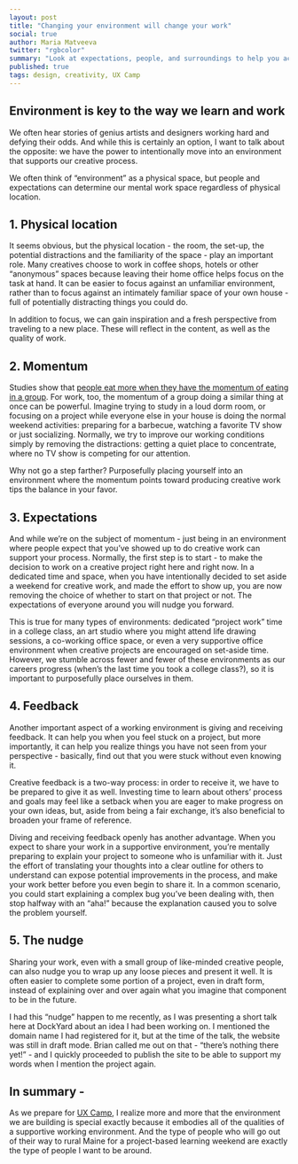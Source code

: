 ```yaml
---
layout: post
title: "Changing your environment will change your work"
social: true
author: Maria Matveeva
twitter: "rgbcolor"
summary: "Look at expectations, people, and surroundings to help you accomplish that dream project"
published: true
tags: design, creativity, UX Camp
---
```



## Environment is key to the way we learn and work

We often hear stories of genius artists and designers working hard and defying their odds. And while this is certainly an option, I want to talk about the opposite: we have the power to intentionally move into an environment that supports our creative process.

We often think of “environment” as a physical space, but people and expectations can determine our mental work space regardless of physical location.

## 1. Physical location

It seems obvious, but the physical location - the room, the set-up, the potential distractions and the familiarity of the space - play an important role. Many creatives choose to work in coffee shops, hotels or other “anonymous” spaces because leaving their home office helps focus on the task at hand. It can be easier to focus against an unfamiliar environment, rather than to focus against an intimately familiar space of your own house - full of potentially distracting things you could do.

In addition to focus, we can gain inspiration and a fresh perspective from traveling to a new place. These will reflect in the content, as well as the quality of work.


## 2. Momentum

Studies show that [people eat more when they have the momentum of eating in a group](https://books.google.com/books?id=RsMNiobZojIC&lpg=PA291&ots=FGHqyv4MMT&dq=people%20eat%20more%20in%20groups%20than%20alone%20study&pg=PA291#v=onepage&q&f=false). For work, too, the momentum of a group doing a similar thing at once can be powerful. Imagine trying to study in a loud dorm room, or focusing on a project while everyone else in your house is doing the normal weekend activities: preparing for a barbecue, watching a favorite TV show or just socializing. Normally, we try to improve our working conditions simply by removing the distractions: getting a quiet place to concentrate, where no TV show is competing for our attention. 

Why not go a step farther? Purposefully placing yourself into an environment where the momentum points toward producing creative work tips the balance in your favor.


## 3. Expectations

And while we’re on the subject of momentum - just being in an environment where people expect that you’ve showed up to do creative work can support your process. Normally, the first step is to start - to make the decision to work on a creative project right here and right now. In a dedicated time and space, when you have intentionally decided to set aside a weekend for creative work, and made the effort to show up, you are now removing the choice of whether to start on that project or not. The expectations of everyone around you will nudge you forward.

This is true for many types of environments: dedicated “project work” time in a college class, an art studio where you might attend life drawing sessions, a co-working office space, or even a very supportive office environment when creative projects are encouraged on set-aside time. However, we stumble across fewer and fewer of these environments as our careers progress (when’s the last time you took a college class?), so it is important to purposefully place ourselves in them.

## 4. Feedback

Another important aspect of a working environment is giving and receiving feedback. It can help you when you feel stuck on a project, but more importantly, it can help you realize things you have not seen from your perspective - basically, find out that you were stuck without even knowing it.

Creative feedback is a two-way process: in order to receive it, we have to be prepared to give it as well. Investing time to learn about others’ process and goals may feel like a setback when you are eager to make progress on your own ideas, but, aside from being a fair exchange, it’s also beneficial to broaden your frame of reference.

Diving and receiving feedback openly has another advantage. When you expect to share your work in a supportive environment, you’re mentally preparing to explain your project to someone who is unfamiliar with it. Just the effort of translating your thoughts into a clear outline for others to understand can expose potential improvements in the process, and make your work better before you even begin to share it. In a common scenario, you could start explaining a complex bug you’ve been dealing with, then stop halfway with an “aha!” because the explanation caused you to solve the problem yourself.


## 5. The nudge

Sharing your work, even with a small group of like-minded creative people, can also nudge you to wrap up any loose pieces and present it well. It is often easier to complete some portion of a project, even in draft form, instead of explaining over and over again what you imagine that component to be in the future. 

I had this “nudge” happen to me recently, as I was presenting a short talk here at DockYard about an idea I had been working on. I mentioned the domain name I had registered for it, but at the time of the talk, the website was still in draft mode. Brian called me out on that - “there’s nothing there yet!” - and I quickly proceeded to publish the site to be able to support my words when I mention the project again.


## In summary - 

As we prepare for [UX Camp](http://uxcamp.com/), I realize more and more that the environment we are building is special exactly because it embodies all of the qualities of a supportive working environment. And the type of people who will go out of their way to rural Maine for a project-based learning weekend are exactly the type of people I want to be around.

